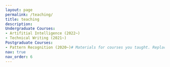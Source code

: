 ```yaml
---
layout: page
permalink: /teaching/
title: teaching
description: 
Undergraduate Courses:
- Artifitial Intelligence (2022~)
- Technical Writing (2021~)
Postgraduate Courses:
- Pattern Recognition (2020~)# Materials for courses you taught. Replace this text with your description.
nav: true
nav_order: 6
---
```

